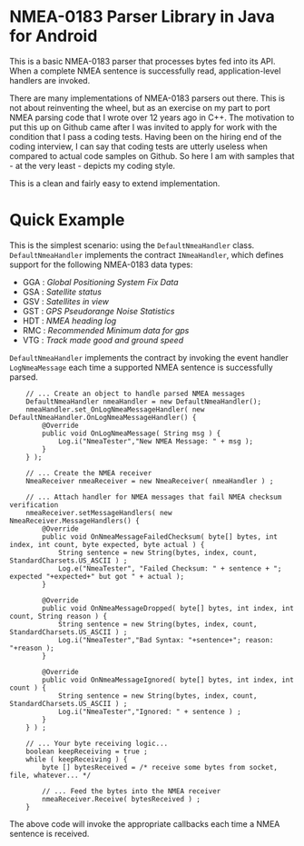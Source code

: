 # NMEA-0183 Parser Library in Java for Android

This is a basic NMEA-0183 parser that processes bytes fed into its API. When a complete NMEA sentence is successfully read, application-level handlers are invoked.

There are many implementations of NMEA-0183 parsers out there.  This is not about reinventing the wheel, but as an exercise on my part to port NMEA parsing code that I wrote over 12 years ago in C++.  The motivation to put this up on Github came after I was invited to apply for work with the condition that I pass a coding tests.  Having been on the hiring end of the coding interview, I can say that coding tests are utterly useless when compared to actual code samples on Github.  So here I am with samples that - at the very least - depicts my coding style.

This is a clean and fairly easy to extend implementation.

# Quick Example

This is the simplest scenario: using the `DefaultNmeaHandler` class.  `DefaultNmeaHandler` implements the contract `INmeaHandler`, which defines support for the following NMEA-0183 data types:
* GGA : _Global Positioning System Fix Data_
* GSA : _Satellite status_
* GSV : _Satellites in view_
* GST : _GPS Pseudorange Noise Statistics_
* HDT : _NMEA heading log_
* RMC : _Recommended Minimum data for gps_
* VTG : _Track made good and ground speed_

`DefaultNmeaHandler` implements the contract by invoking the event handler `LogNmeaMessage` each time a supported NMEA sentence is successfully parsed.
    
        // ... Create an object to handle parsed NMEA messages
        DefaultNmeaHandler nmeaHandler = new DefaultNmeaHandler();
        nmeaHandler.set_OnLogNmeaMessageHandler( new DefaultNmeaHandler.OnLogNmeaMessageHandler() {
            @Override
            public void OnLogNmeaMessage( String msg ) {
                Log.i("NmeaTester","New NMEA Message: " + msg );
            }
        } );

        // ... Create the NMEA receiver
        NmeaReceiver nmeaReceiver = new NmeaReceiver( nmeaHandler ) ;

        // ... Attach handler for NMEA messages that fail NMEA checksum verification
        nmeaReceiver.setMessageHandlers( new NmeaReceiver.MessageHandlers() {
            @Override
            public void OnNmeaMessageFailedChecksum( byte[] bytes, int index, int count, byte expected, byte actual ) {
                String sentence = new String(bytes, index, count, StandardCharsets.US_ASCII ) ;
                Log.e("NmeaTester", "Failed Checksum: " + sentence + "; expected "+expected+" but got " + actual );
            }

            @Override
            public void OnNmeaMessageDropped( byte[] bytes, int index, int count, String reason ) {
                String sentence = new String(bytes, index, count, StandardCharsets.US_ASCII ) ;
                Log.i("NmeaTester","Bad Syntax: "+sentence+"; reason: "+reason );
            }

            @Override
            public void OnNmeaMessageIgnored( byte[] bytes, int index, int count ) {
                String sentence = new String(bytes, index, count, StandardCharsets.US_ASCII ) ;
                Log.i("NmeaTester","Ignored: " + sentence ) ;
            }
        } ) ;

        // ... Your byte receiving logic...
        boolean keepReceiving = true ;
        while ( keepReceiving ) {
            byte [] bytesReceived = /* receive some bytes from socket, file, whatever... */

            // ... Feed the bytes into the NMEA receiver
            nmeaReceiver.Receive( bytesReceived ) ;
        }



The above code will invoke the appropriate callbacks each time a NMEA sentence is received.
